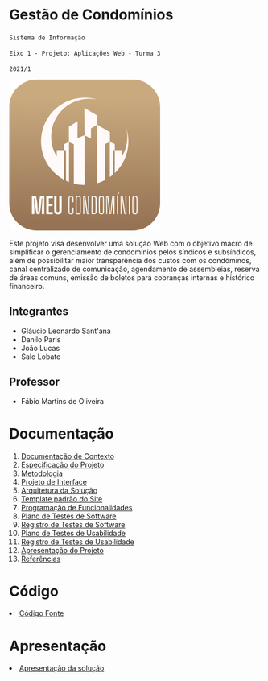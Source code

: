 # Gestão de Condomínios

`Sistema de Informação`

`Eixo 1 - Projeto: Aplicações Web - Turma 3`

`2021/1`
<br>

![Logo Gestão de condomínios](docs/img/logo.svg)

Este projeto visa desenvolver uma solução Web com o objetivo macro de simplificar o gerenciamento de condomínios pelos síndicos e subsíndicos, além de possibilitar maior transparência dos custos com os condôminos, canal centralizado de comunicação, agendamento de assembleias, reserva de áreas comuns, emissão de boletos para cobranças internas e histórico financeiro.

## Integrantes

- Gláucio Leonardo Sant'ana
- Danilo Paris
- João Lucas
- Salo Lobato

## Professor

- Fábio Martins de Oliveira

# Documentação

<ol>
<li><a href="docs/1-Documentação de Contexto.md"> Documentação de Contexto</a></li>
<li><a href="docs/2-Especificação do Projeto.md"> Especificação do Projeto</a></li>
<li><a href="docs/3-Metodologia.md"> Metodologia</a></li>
<li><a href="docs/4-Projeto de Interface.md"> Projeto de Interface</a></li>
<li><a href="docs/5-Arquitetura da Solução.md"> Arquitetura da Solução</a></li>
<li><a href="docs/6-Template padrão do Site.md"> Template padrão do Site</a></li>
<li><a href="docs/7-Programação de Funcionalidades.md"> Programação de Funcionalidades</a></li>
<li><a href="docs/8-Plano de Testes de Software.md"> Plano de Testes de Software</a></li>
<li><a href="docs/9-Registro de Testes de Software.md"> Registro de Testes de Software</a></li>
<li><a href="docs/10-Plano de Testes de Usabilidade.md"> Plano de Testes de Usabilidade</a></li>
<li><a href="docs/11-Registro de Testes de Usabilidade.md"> Registro de Testes de Usabilidade</a></li>
<li><a href="docs/12-Apresentação do Projeto.md"> Apresentação do Projeto</a></li>
<li><a href="docs/13-Referências.md"> Referências</a></li>
</ol>

# Código

<li><a href="src/README.md"> Código Fonte</a></li>

# Apresentação

<li><a href="presentation/README.md"> Apresentação da solução</a></li>

